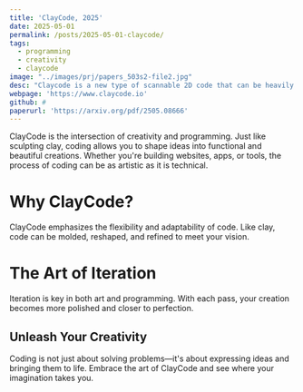 ```yaml
---
title: 'ClayCode, 2025'
date: 2025-05-01
permalink: /posts/2025-05-01-claycode/
tags:
  - programming
  - creativity
  - claycode
image: "../images/prj/papers_503s2-file2.jpg"
desc: "Claycode is a new type of scannable 2D code that can be heavily deformed, styled, and animated. This project was published in Transactions on Graphics 2025, presented oral at SIGGRAPH 2025 and selected for the CAF teaser."
webpage: 'https://www.claycode.io'
github: #
paperurl: 'https://arxiv.org/pdf/2505.08666'
---
```


ClayCode is the intersection of creativity and programming. Just like sculpting clay, coding allows you to shape ideas into functional and beautiful creations. Whether you're building websites, apps, or tools, the process of coding can be as artistic as it is technical.

Why ClayCode?
======

ClayCode emphasizes the flexibility and adaptability of code. Like clay, code can be molded, reshaped, and refined to meet your vision.

The Art of Iteration
======

Iteration is key in both art and programming. With each pass, your creation becomes more polished and closer to perfection.

Unleash Your Creativity
------
Coding is not just about solving problems—it's about expressing ideas and bringing them to life. Embrace the art of ClayCode and see where your imagination takes you.